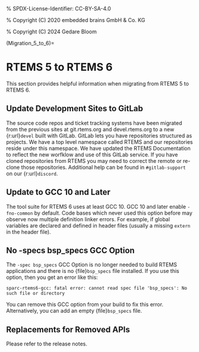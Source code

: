 % SPDX-License-Identifier: CC-BY-SA-4.0

% Copyright (C) 2020 embedded brains GmbH & Co. KG

% Copyright (C) 2024 Gedare Bloom

(Migration_5_to_6)=

# RTEMS 5 to RTEMS 6

This section provides helpful information when migrating from RTEMS 5 to
RTEMS 6.

## Update Development Sites to GitLab

The source code repos and ticket tracking systems have been migrated from the
previous sites at git.rtems.org and devel.rtems.org to a new {r:url}`devel`
built with GitLab. GitLab lets you have repositories structured as projects.
We have a top level namespace called RTEMS and our repositories reside under
this namespace. We have updated the RTEMS Documentation to reflect the new
worfklow and use of this GitLab service. If you have cloned repositories from
RTEMS you may need to correct the remote or re-clone those repositories.
Additional help can be found in `#gitlab-support` on our {r:url}`discord`.

## Update to GCC 10 and Later

The tool suite for RTEMS 6 uses at least GCC 10. GCC 10 and later enable
`-fno-common` by default. Code bases which never used this option before may
observe now multiple definition linker errors. For example, if global
variables are declared and defined in header files (usually a missing
`extern` in the header file).

## No -specs bsp_specs GCC Option

The `-spec bsp_specs` GCC Option is no longer needed to build RTEMS
applications and there is no {file}`bsp_specs` file installed. If you use this
option, then you get an error like this:

```none
sparc-rtems6-gcc: fatal error: cannot read spec file 'bsp_specs': No such file or directory
```

You can remove this GCC option from your build to fix this error.
Alternatively, you can add an empty {file}`bsp_specs` file.

## Replacements for Removed APIs

Please refer to the release notes.
